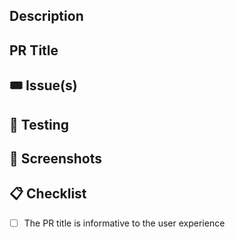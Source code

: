<!--
Please fill out the sections below, deleting anything that is irrelevant or empty.
-->


## Description

<!--
Describe the purpose of this pull request.
-->

## PR Title

<!--
Please make the PR title informative to the user experience. For example when adding a feature, say "Add metrics tab for Deployments" instead of "Bump Astro-UI to version X.Y.Z". Bugs are sometimes harder to make customer-facing because they are very detailed, but do what you can. Instead of "Fix metrics cardinality bug" (user does not know what 'cardinality' means and does not matter to them), say "Fix bug slowing down the metrics tab". The PR title will be used for the commit message when it's merged, and these commit messages are used to generate customer-facing release notes.

If there is only one commit in the PR, when clicking the merge button, be sure to copy the PR title into the PR squash and merge option's commit message. By default with a single commit, it will use the commit message instead of the PR title.
-->

## 🎟 Issue(s)

<!--
Resolves astronomer/issues#XXXX
-->

## 🧪  Testing

<!--
What are the main risks associated with this change, and how are they addressed by tests added in this PR?

Please add helm unit testing, if applicable. The docs are regretfully sparse for helm unit testing, [here](https://github.com/astronomer/helm-unittest/blob/main/DOCUMENT.md) is what we have to work with. In general, these kind of tests can be used for specific assertions like 'when these values are set, the resource ends up looking like XYZ' but not for generalized assertions like 'for all resources, make sure the namespace is not set to the release name'.

Please also add to the system testing [here](../bin/functional-tests), if applicable. This kind of testing allows you to connect into any live, running pod to make assertions about how they are operating. For example, one test connects to a Prometheus pod, queries the Prometheus API, and makes assertions about the Prometheus scrape targets being healthy.
-->

## 📸 Screenshots

<!--
Add screenshots to illustrate the changes, if applicable.
-->

## 📋 Checklist

- [ ] The PR title is informative to the user experience
